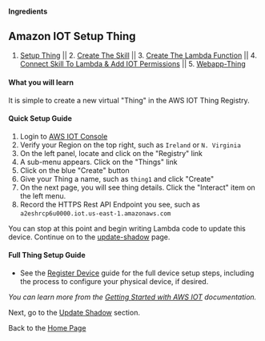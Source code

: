 #### Ingredients
## Amazon IOT Setup Thing <a id="title"></a>

1. [Setup Thing](./step-1.md#title) || 2. [Create The Skill](./step-2.md#title) || 3. [Create The Lambda Function](./step-3.md#title) || 4. [Connect Skill To Lambda & Add IOT Permissions](./step-4.md#title) || 5. [Webapp-Thing](./step-5.md#title)


#### What you will learn

It is simple to create a new virtual "Thing" in the AWS IOT Thing Registry.

#### Quick Setup Guide

1. Login to [AWS IOT Console](https://console.aws.amazon.com/iotv2/home)
1. Verify your Region on the top right, such as ```Ireland``` or ```N. Virginia```
1. On the left panel, locate and click on the "Registry" link
1. A sub-menu appears. Click on the "Things" link
1. Click on the blue "Create" button
1. Give your Thing a name, such as ```thing1``` and click "Create"
1. On the next page, you will see thing details.  Click the "Interact" item on the left menu.
1. Record the HTTPS Rest API Endpoint you see, such as ```a2eshrcp6u0000.iot.us-east-1.amazonaws.com```


You can stop at this point and begin writing Lambda code to update this device.  Continue on to the [update-shadow](../update-shadow/README.md#title) page.


#### Full Thing Setup Guide

 * See the [Register Device](http://docs.aws.amazon.com/iot/latest/developerguide/register-device.html) guide for the full device setup steps, including the process to configure your physical device, if desired.



 *You can learn more from the [Getting Started with AWS IOT](https://aws.amazon.com/iot-platform/getting-started/) documentation.*

Next, go to the [Update Shadow](../update-shadow/README.md#title) section.


Back to the [Home Page](../README.md#title)
